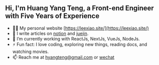 ## Hi, I'm Huang Yang Teng, a Front-end Engineer with Five Years of Experience

* 👨‍💻 My personal website [https://leexiao.site/](https://leexiao.site/)
* 📝 I write articles on [notion](https://max-h.notion.site/MY-Knowledge-Architecture-deb89b4a29a94670aeefc7faa0705c1a?pvs=4) and [juejin](https://juejin.cn/user/4388906148312295/posts?sort=popular).
* 🌱 I’m currently working with ReactJs, NextJs, VueJs, NodeJs.
* ⚡ Fun fact: I love coding, exploring new things, reading docs, and watching movies.
* 📫 Reach me at hyangteng@gmail.com or [wechat](https://leexiao.site/wechat)

